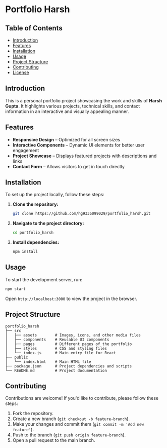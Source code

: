 # Portfolio Harsh  

## Table of Contents  
- [Introduction](#introduction)  
- [Features](#features)  
- [Installation](#installation)  
- [Usage](#usage)  
- [Project Structure](#project-structure)  
- [Contributing](#contributing)  
- [License](#license)  

## Introduction  
This is a personal portfolio project showcasing the work and skills of **Harsh Gupta**. It highlights various projects, technical skills, and contact information in an interactive and visually appealing manner.  

## Features  
- **Responsive Design** – Optimized for all screen sizes  
- **Interactive Components** – Dynamic UI elements for better user engagement  
- **Project Showcase** – Displays featured projects with descriptions and links  
- **Contact Form** – Allows visitors to get in touch directly  

## Installation  
To set up the project locally, follow these steps:  

1. **Clone the repository:**  
    ```bash
    git clone https://github.com/hg9336099029/portfolio_harsh.git
    ```
2. **Navigate to the project directory:**  
    ```bash
    cd portfolio_harsh
    ```
3. **Install dependencies:**  
    ```bash
    npm install
    ```

## Usage  
To start the development server, run:  
```bash
npm start
```
Open `http://localhost:3000` to view the project in the browser.  

## Project Structure  
```
portfolio_harsh
├── src
│   ├── assets        # Images, icons, and other media files
│   ├── components    # Reusable UI components
│   ├── pages         # Different pages of the portfolio
│   ├── styles        # CSS and styling files
│   └── index.js      # Main entry file for React
├── public
│   └── index.html    # Main HTML file
├── package.json      # Project dependencies and scripts
└── README.md         # Project documentation
```

## Contributing  
Contributions are welcome! If you'd like to contribute, please follow these steps:  

1. Fork the repository.  
2. Create a new branch (`git checkout -b feature-branch`).  
3. Make your changes and commit them (`git commit -m 'Add new feature'`).  
4. Push to the branch (`git push origin feature-branch`).  
5. Open a pull request to the main branch.  
 
